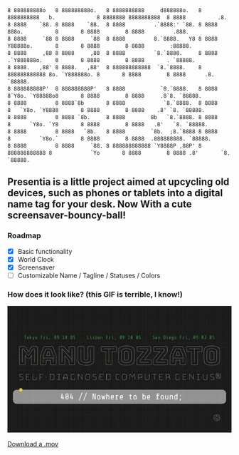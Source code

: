 ```
8 888888888o   8 888888888o.   8 8888888888     d888888o.   8 8888888888   b.             8 8888888 8888888888  8 8888          .8.
8 8888    `88. 8 8888    `88.  8 8888         .`8888:' `88. 8 8888         888o.          8       8 8888        8 8888         .888.
8 8888     `88 8 8888     `88  8 8888         8.`8888.   Y8 8 8888         Y88888o.       8       8 8888        8 8888        :88888.
8 8888     ,88 8 8888     ,88  8 8888         `8.`8888.     8 8888         .`Y888888o.    8       8 8888        8 8888       . `88888.
8 8888.   ,88' 8 8888.   ,88'  8 888888888888  `8.`8888.    8 888888888888 8o. `Y888888o. 8       8 8888        8 8888      .8. `88888.
8 888888888P'  8 888888888P'   8 8888           `8.`8888.   8 8888         8`Y8o. `Y88888o8       8 8888        8 8888     .8`8. `88888.
8 8888         8 8888`8b       8 8888            `8.`8888.  8 8888         8   `Y8o. `Y8888       8 8888        8 8888    .8' `8. `88888.
8 8888         8 8888 `8b.     8 8888        8b   `8.`8888. 8 8888         8      `Y8o. `Y8       8 8888        8 8888   .8'   `8. `88888.
8 8888         8 8888   `8b.   8 8888        `8b.  ;8.`8888 8 8888         8         `Y8o.`       8 8888        8 8888  .888888888. `88888.
8 8888         8 8888     `88. 8 888888888888 `Y8888P ,88P' 8 888888888888 8            `Yo       8 8888        8 8888 .8'       `8. `88888.
```

## Presentia is a little project aimed at upcycling old devices, such as phones or tablets into a digital name tag for your desk. Now With a cute screensaver-bouncy-ball!

### Roadmap

- [x] Basic functionality
- [x] World Clock
- [x] Screensaver
- [ ] Customizable Name / Tagline / Statuses / Colors

### How does it look like? (this GIF is terrible, I know!)

![hello](./presentiae.gif)

[Download a .mov](./presentiae.mov)

